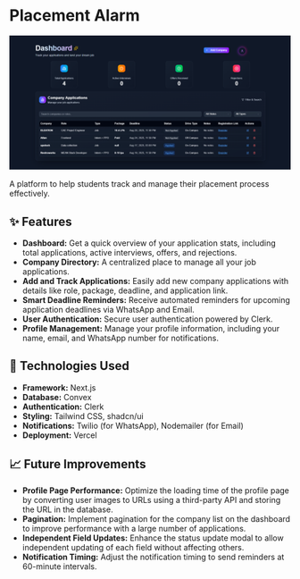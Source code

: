 # Placement Alarm

![Placement Alarm Logo](/public/placement.png)

A platform to help students track and manage their placement process effectively.

## ✨ Features

* **Dashboard:** Get a quick overview of your application stats, including total applications, active interviews, offers, and rejections.
* **Company Directory:** A centralized place to manage all your job applications.
* **Add and Track Applications:** Easily add new company applications with details like role, package, deadline, and application link.
* **Smart Deadline Reminders:** Receive automated reminders for upcoming application deadlines via WhatsApp and Email.
* **User Authentication:** Secure user authentication powered by Clerk.
* **Profile Management:** Manage your profile information, including your name, email, and WhatsApp number for notifications.

## 🚀 Technologies Used

* **Framework:** Next.js
* **Database:** Convex
* **Authentication:** Clerk
* **Styling:** Tailwind CSS, shadcn/ui
* **Notifications:** Twilio (for WhatsApp), Nodemailer (for Email)
* **Deployment:** Vercel

## 📈 Future Improvements

* **Profile Page Performance:** Optimize the loading time of the profile page by converting user images to URLs using a third-party API and storing the URL in the database.
* **Pagination:** Implement pagination for the company list on the dashboard to improve performance with a large number of applications.
* **Independent Field Updates:** Enhance the status update modal to allow independent updating of each field without affecting others.
* **Notification Timing:** Adjust the notification timing to send reminders at 60-minute intervals.